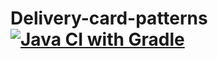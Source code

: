 # Delivery-card-patterns [![Java CI with Gradle](https://github.com/Tor419/Delivery-card-patterns/actions/workflows/gradle.yml/badge.svg)](https://github.com/Tor419/Delivery-card-patterns/actions/workflows/gradle.yml)
